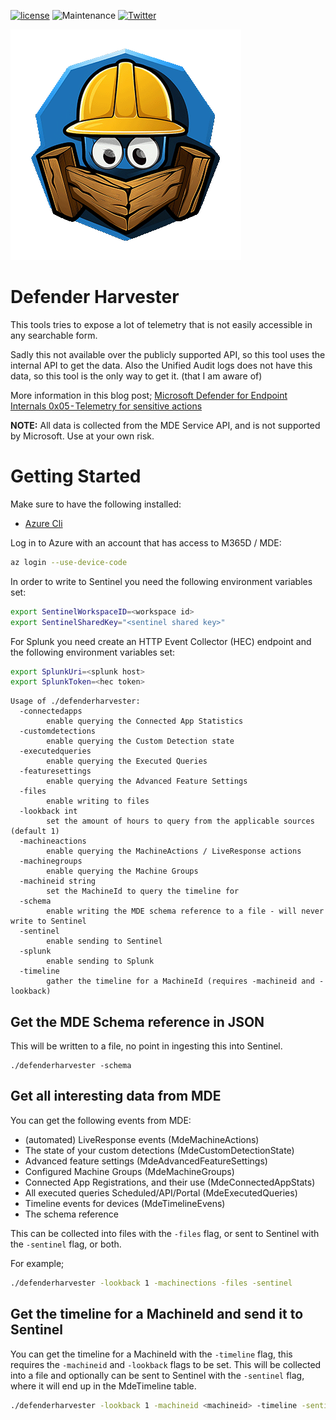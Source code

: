 [![license](https://img.shields.io/github/license/olafhartong/DefenderHarvester.svg?style=flat-square)](https://github.com/olafhartong/DefenderHarvester/blob/main/LICENSE)
![Maintenance](https://img.shields.io/maintenance/yes/2023.svg?style=flat-square)
[![Twitter](https://img.shields.io/twitter/follow/olafhartong.svg?style=social&label=Follow)](https://twitter.com/olafhartong)


![Defender Harvester](defenderharvester-logo.png)
# Defender Harvester

This tools tries to expose a lot of telemetry that is not easily accessible in any searchable form.

Sadly this not available over the publicly supported API, so this tool uses the internal API to get the data. Also the Unified Audit logs does not have this data, so this tool is the only way to get it. (that I am aware of)

More information in this blog post; [Microsoft Defender for Endpoint Internals 0x05 - Telemetry for sensitive actions](https://medium.com/@olafhartong)

**NOTE:**
All data is collected from the MDE Service API, and is not supported by Microsoft. Use at your own risk.

# Getting Started

Make sure to have the following installed:
- [Azure Cli](https://docs.microsoft.com/en-us/cli/azure/install-azure-cli?view=azure-cli-latest)

Log in to Azure with an account that has access to M365D / MDE:
```bash
az login --use-device-code
```

In order to write to Sentinel you need the following environment variables set:

```bash
export SentinelWorkspaceID=<workspace id>
export SentinelSharedKey="<sentinel shared key>"
```

For Splunk you need create an HTTP Event Collector (HEC) endpoint and the following environment variables set:

```bash
export SplunkUri=<splunk host>
export SplunkToken=<hec token>
```

```
Usage of ./defenderharvester:
  -connectedapps
    	enable querying the Connected App Statistics
  -customdetections
    	enable querying the Custom Detection state
  -executedqueries
    	enable querying the Executed Queries
  -featuresettings
    	enable querying the Advanced Feature Settings
  -files
    	enable writing to files
  -lookback int
    	set the amount of hours to query from the applicable sources (default 1)
  -machineactions
    	enable querying the MachineActions / LiveResponse actions
  -machinegroups
    	enable querying the Machine Groups
  -machineid string
    	set the MachineId to query the timeline for
  -schema
    	enable writing the MDE schema reference to a file - will never write to Sentinel
  -sentinel
    	enable sending to Sentinel
  -splunk
    	enable sending to Splunk
  -timeline
    	gather the timeline for a MachineId (requires -machineid and -lookback)
```

## Get the MDE Schema reference in JSON

This will be written to a file, no point in ingesting this into Sentinel.
```
./defenderharvester -schema
```

## Get all interesting data from MDE

You can get the following events from MDE:
- (automated) LiveResponse events (MdeMachineActions)
- The state of your custom detections (MdeCustomDetectionState)
- Advanced feature settings (MdeAdvancedFeatureSettings)
- Configured Machine Groups (MdeMachineGroups)
- Connected App Registrations, and their use (MdeConnectedAppStats)
- All executed queries Scheduled/API/Portal (MdeExecutedQueries)
- Timeline events for devices (MdeTimelineEvens)
- The schema reference

This can be collected into files with the `-files` flag, or sent to Sentinel with the `-sentinel` flag, or both.

For example;
```bash
./defenderharvester -lookback 1 -machinections -files -sentinel
```

## Get the timeline for a MachineId and send it to Sentinel

You can get the timeline for a MachineId with the `-timeline` flag, this requires the `-machineid` and `-lookback` flags to be set.
This will be collected into a file and optionally can be sent to Sentinel with the `-sentinel` flag, where it will end up in the MdeTimeline table.
```bash
./defenderharvester -lookback 1 -machineid <machineid> -timeline -sentinel
```
